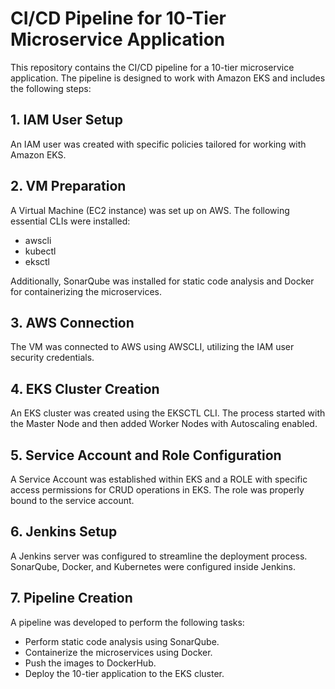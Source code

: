 # CI/CD Pipeline for 10-Tier Microservice Application

This repository contains the CI/CD pipeline for a 10-tier microservice application. The pipeline is designed to work with Amazon EKS and includes the following steps:

## 1. IAM User Setup

An IAM user was created with specific policies tailored for working with Amazon EKS.

## 2. VM Preparation

A Virtual Machine (EC2 instance) was set up on AWS. The following essential CLIs were installed:

- awscli
- kubectl
- eksctl

Additionally, SonarQube was installed for static code analysis and Docker for containerizing the microservices.

## 3. AWS Connection

The VM was connected to AWS using AWSCLI, utilizing the IAM user security credentials.

## 4. EKS Cluster Creation

An EKS cluster was created using the EKSCTL CLI. The process started with the Master Node and then added Worker Nodes with Autoscaling enabled.

## 5. Service Account and Role Configuration

A Service Account was established within EKS and a ROLE with specific access permissions for CRUD operations in EKS. The role was properly bound to the service account.

## 6. Jenkins Setup

A Jenkins server was configured to streamline the deployment process. SonarQube, Docker, and Kubernetes were configured inside Jenkins.

## 7. Pipeline Creation

A pipeline was developed to perform the following tasks:

- Perform static code analysis using SonarQube.
- Containerize the microservices using Docker.
- Push the images to DockerHub.
- Deploy the 10-tier application to the EKS cluster.
